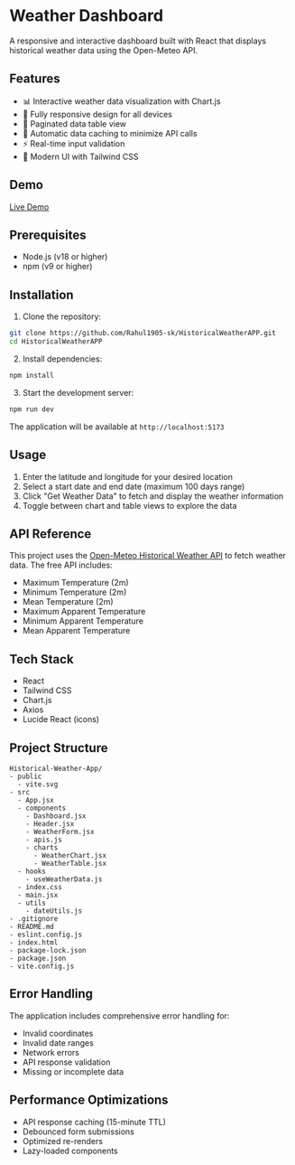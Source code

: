 # Weather Dashboard

A responsive and interactive dashboard built with React that displays historical weather data using the Open-Meteo API.

## Features

* 📊 Interactive weather data visualization with Chart.js
* 📱 Fully responsive design for all devices
* 📑 Paginated data table view
* 🔄 Automatic data caching to minimize API calls
* ⚡ Real-time input validation
* 🎨 Modern UI with Tailwind CSS

## Demo

[Live Demo](https://historical-weather-app.netlify.app/)

## Prerequisites

* Node.js (v18 or higher)
* npm (v9 or higher)

## Installation

1. Clone the repository:

``` bash
git clone https://github.com/Rahul1905-sk/HistoricalWeatherAPP.git
cd HistoricalWeatherAPP
```

2. Install dependencies:

``` bash
npm install
```

3. Start the development server:

``` bash
npm run dev
```

The application will be available at `http://localhost:5173`

## Usage

1. Enter the latitude and longitude for your desired location
2. Select a start date and end date (maximum 100 days range)
3. Click "Get Weather Data" to fetch and display the weather information
4. Toggle between chart and table views to explore the data

## API Reference

This project uses the [Open-Meteo Historical Weather API](https://open-meteo.com/en/docs/historical-weather-api) to fetch weather data. The free API includes:

* Maximum Temperature (2m)
* Minimum Temperature (2m)
* Mean Temperature (2m)
* Maximum Apparent Temperature
* Minimum Apparent Temperature
* Mean Apparent Temperature

## Tech Stack

* React
* Tailwind CSS
* Chart.js
* Axios
* Lucide React (icons)

## Project Structure

```
Historical-Weather-App/
- public
  - vite.svg
- src
  - App.jsx
  - components
    - Dashboard.jsx
    - Header.jsx
    - WeatherForm.jsx
    - apis.js
    - charts
      - WeatherChart.jsx
      - WeatherTable.jsx
  - hooks
    - useWeatherData.js
  - index.css
  - main.jsx
  - utils
    - dateUtils.js
- .gitignore
- README.md
- eslint.config.js
- index.html
- package-lock.json
- package.json
- vite.config.js

```

## Error Handling

The application includes comprehensive error handling for:

* Invalid coordinates
* Invalid date ranges
* Network errors
* API response validation
* Missing or incomplete data

## Performance Optimizations

* API response caching (15-minute TTL)
* Debounced form submissions
* Optimized re-renders
* Lazy-loaded components

<br>
<br>
